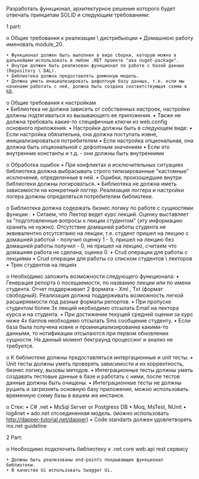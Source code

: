 Разработать функционал, архитектурное решение которого будет отвечать принципам SOLID и следующим требованиям:

1 part:

о Общие требования к реализации \ дистрибьюции
    • Домашнюю работу именовать module_20.
    
    • Функционал должен быть выполнен в виде сборки, которую можно в дальнейшем использовать в любом .NET проекте "ака nuget-package".
    • Внутри должен быть реализован функционал по работе с базой данных (Repository \ DAL).
    • Библиотека должна предоставлять доменную модель.
    • Должна уметь инициализировать дефолтную базу данных, т.е. если мы начинаем работать с ней, должна быть создана соответствующая схема в БД.

о Общие требования к настройкам  
    • Библиотека не должна зависеть от собственных настроек, настройки должны подтягиваться из вызывающего ее приложения.
    • Также не должна требовать какие-то специфичные ключи из web.config основного приложения.
    • Настройки должны быть в следующем виде:
      • Если настройка обязательна, она должна поступать извне, инициализироваться потребителем
      • Если настройка опциональная, она должна быть опциональной с дефолтным значением
      • Если это внутренние константы и т.д. - они должны быть внутренними

о Обработка ошибок 
    • При конфликтах и исключительных ситуациях библиотека должна выбрасывать строго типизированные "кастомные" исключения, определенные в ней.
    • Ошибки, произошедшие внутри библиотеки должны логироваться.
    • Библиотека не должна иметь зависимости на конкретный логгер. Реализация логгера и настройки логера должны определяться потребителем библиотеки.

о Библиотека должна содержать бизнес логику по работе с сущностями функции :
    • Ситаем, что Лектор ведет курс лекций. Оценку выставляет за "подготовленные вопросы к лекции студентом" (эту информацию хранить не нужно).
      Отсутствие домашней работы студента не эквивалентно отсутсвтвию на лекции, т.е. студент пришел на лекцию с домашней работой - получил
      оценку 1 - 5, пришел на лекцию без домашней работы получил - 0, не пришел на лекцию, считаем что домашняя работа не сделана, оценка 0.
    • Crud операции для работы с лекциями 
    • Сrud операции для работы со списком студентов \ лекторов
    • Трек студентов на лециях

о Необходимо заложить возможности следующего функционала:
    • Генерация репорта о посещаемости, по названию лекции или по имени студента. Отчет поддерживает 2 формата - Xml , Txt (формат свободный). 
      Реализация должна поддерживать возможность легкой расширяемости под разные форматы репортов.
    • При пропуске студентом более 3х лекций необходимо отсылать Email на лектора курса и на студента.
    • При достижении текущей средней оценки за курс ниже 4х баллов необходимо отсылать Sms сообщение студенту.
    • Если база была получена извне и проинициализированна какими-то данными, то нотификации отсылаются при первом обновлении сущности. На данный момент бекграунд процессинг и анализ не требуется.

о К библиотеке должны предоставляться интергационные и unit тесты. 
    • Unit тесты должны уметь проверять зависимости и их корректность, бизнес логику, вызовы методов.
    • Интеграционные тесты должны уметь создавать тестовые данные в базе и работать с ними, после тестов данные должны быть очищены. 
    • Интеграционные тесты не должны рушить и загрязнять основную базу приложения, можно использовать временную схему базы в вашем же инстансе.
    
о Стек:
    • C# .net
    • MsSql Server or Postgress DB
    • Moq, MsTest, NUnit
    • log4net
    • ado.net отсоединенная модель. (можно использовать http://dapper-tutorial.net/dapper)
    • Code standarts должен удовлетворять ms.net guideline

2 Part:

о Необходимо подключить библиотеку к .net core web.api rest сервису

    • Должны быть реализованы end-points покрывающие функционал библиотеки.
    • В качестве Ui использовать Swagger Ui.
    

